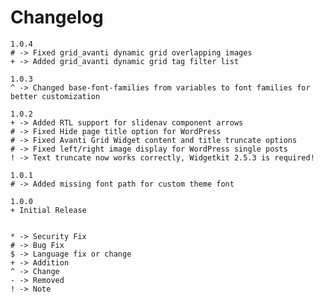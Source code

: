 # Changelog

    1.0.4
    # -> Fixed grid_avanti dynamic grid overlapping images
    + -> Added grid_avanti dynamic grid tag filter list

    1.0.3
    ^ -> Changed base-font-families from variables to font families for better customization

    1.0.2
    + -> Added RTL support for slidenav component arrows
    # -> Fixed Hide page title option for WordPress
    # -> Fixed Avanti Grid Widget content and title truncate options
    # -> Fixed left/right image display for WordPress single posts
    ! -> Text truncate now works correctly, Widgetkit 2.5.3 is required!

    1.0.1
    # -> Added missing font path for custom theme font

    1.0.0
    + Initial Release


    * -> Security Fix
    # -> Bug Fix
    $ -> Language fix or change
    + -> Addition
    ^ -> Change
    - -> Removed
    ! -> Note
